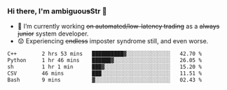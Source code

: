 ### Hi there, I'm ambiguou~~s~~Str 👋

<!--
**ambiguoustexture/ambiguoustexture** is a ✨ _special_ ✨ repository because its `README.md` (this file) appears on your GitHub profile.

Here are some ideas to get you started:
-->
- 🔭 I’m currently working ~~on automated/low-latency trading~~ as a ~~always junior~~ system developer.
- :worried: Experiencing ~~endless~~ imposter syndrome still, and even worse.

<!--START_SECTION:waka-->

```txt
C++        2 hrs 53 mins   ██████████▓░░░░░░░░░░░░░░   42.70 %
Python     1 hr 46 mins    ██████▓░░░░░░░░░░░░░░░░░░   26.05 %
sh         1 hr 1 min      ███▓░░░░░░░░░░░░░░░░░░░░░   15.20 %
CSV        46 mins         ███░░░░░░░░░░░░░░░░░░░░░░   11.51 %
Bash       9 mins          ▓░░░░░░░░░░░░░░░░░░░░░░░░   02.43 %
```

<!--END_SECTION:waka-->
